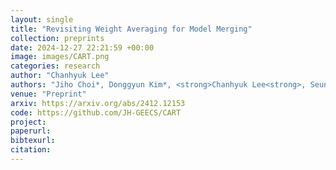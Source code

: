 ```yaml
---
layout: single
title: "Revisiting Weight Averaging for Model Merging"
collection: preprints
date: 2024-12-27 22:21:59 +00:00
image: images/CART.png
categories: research
author: "Chanhyuk Lee"
authors: "Jiho Choi*, Donggyun Kim*, <strong>Chanhyuk Lee<strong>, Seunghoon Hong"
venue: "Preprint"
arxiv: https://arxiv.org/abs/2412.12153
code: https://github.com/JH-GEECS/CART
project: 
paperurl: 
bibtexurl: 
citation: 
---
```

